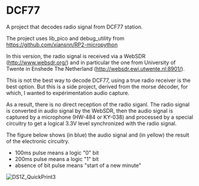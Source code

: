 # DCF77
 A project that decodes radio signal from DCF77 station.

The project uses lib_pico and debug_utility from https://github.com/xiansnn/RP2-micropython

In this version, the radio signal is received via a WebSDR (http://www.websdr.org/) and in particular the one from University of Twente in Enshede The Netherland (http://websdr.ewi.utwente.nl:8901/).

This is not the best way to decode DCF77, using a true radio receiver is the best option. But this is a side project, derived from the morse décoder, for which, I wanted to expérimentation audio capture.

As a result, there is no direct reception of the radio siganl. The radio signal is converted in audio signal by the WebSDR, then the audio signal is captured by a microphone (HW-484 or KY-038) and processed by a special circuitry to get a logical 3.3V level synchronized with the radio signal.

The figure below shows (in blue) the audio signal and (in yellow) the result of the electronic circuitry.
- 100ms pulse means a logic "0" bit
- 200ms pulse means a logic "1" bit
- absence of bit pulse means "start of a new minute"

![DS1Z_QuickPrint3](https://user-images.githubusercontent.com/42316927/210848424-deed29cc-a519-40ac-b566-91c250a3a806.png)
